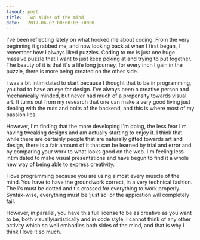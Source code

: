 ```yaml
---
layout: post
title:  Two sides of the mind
date:   2017-06-02 00:00:03 +0000
---
```



I've been reflecting lately on what hooked me about coding. From the very beginning it grabbed me, and now looking back at when I first began, I remember how I always liked puzzles. Coding to me is just one huge massive puzzle that I want to just keep poking at and trying to put together. The beauty of it is that it's a life long journey, for every inch I gain in the puzzle, there is more being created on the other side.

I was a bit intimidated to start because I thought that to be in programming, you had to have an eye for design. I've always been a creative person and mechanically minded, but never had much of a propensity towards visual art. It turns out from my research that one can make a very good living just dealing with the nuts and bolts of the backend, and this is where most of my passion lies.

However, I'm finding that the more developing I'm doing, the less fear I'm having tweaking designs and am actually starting to enjoy it. I think that while there are certainly people that are naturally gifted towards art and design, there is a fair amount of it that can be learned by trial and error and by comparing your work to what looks good on the web. I'm feeling less intimidated to make visual presentations and have begun to find it a whole new way of being able to express creativity. 

I love programming because you are using almost every muscle of the mind. You have to have the groundwork correct, in a very technical fashion. The i's must be dotted and t's crossed for everything to work properly. Syntax-wise, everything must be 'just so' or the appication will completely fail.

However, in parallel, you have this full license to be as creative as you want to be, both visually/artistically and in code style. I cannot think of any other activity which so well embodies both sides of the mind, and that is why I think I love it so much.
